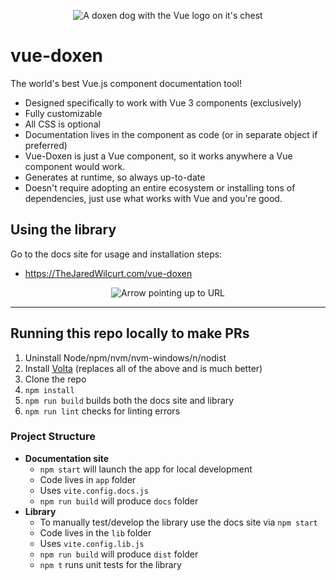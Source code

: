 <p align="center"><img alt="A doxen dog with the Vue logo on it's chest" src="public/meta/mstile04lg.png"></p>


# vue-doxen

The world's best Vue.js component documentation tool!

* Designed specifically to work with Vue 3 components (exclusively)
* Fully customizable
* All CSS is optional
* Documentation lives in the component as code (or in separate object if preferred)
* Vue-Doxen is just a Vue component, so it works anywhere a Vue component would work.
* Generates at runtime, so always up-to-date
* Doesn't require adopting an entire ecosystem or installing tons of dependencies, just use what works with Vue and you're good.


## Using the library

Go to the docs site for usage and installation steps:

* https://TheJaredWilcurt.com/vue-doxen

<p align="center"><img alt="Arrow pointing up to URL" src="https://github.com/TheJaredWilcurt/vue-doxen/assets/4629794/7d548cf5-efa9-4654-92f2-f8a81af5c7b0"></p>


* * *


## Running this repo locally to make PRs

1. Uninstall Node/npm/nvm/nvm-windows/n/nodist
1. Install [Volta](https://volta.sh) (replaces all of the above and is much better)
1. Clone the repo
1. `npm install`
1. `npm run build` builds both the docs site and library
1. `npm run lint` checks for linting errors


### Project Structure

* **Documentation site**
  * `npm start` will launch the app for local development
  * Code lives in `app` folder
  * Uses `vite.config.docs.js`
  * `npm run build` will produce `docs` folder
* **Library**
  * To manually test/develop the library use the docs site via `npm start`
  * Code lives in the `lib` folder
  * Uses `vite.config.lib.js`
  * `npm run build` will produce `dist` folder
  * `npm t` runs unit tests for the library
